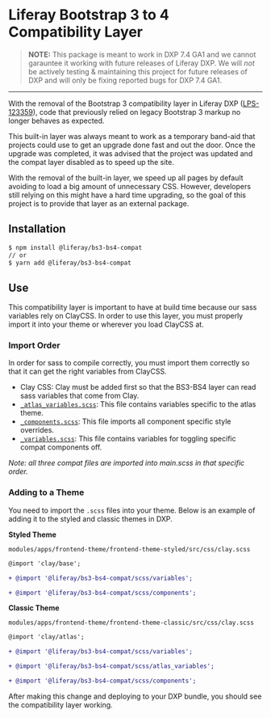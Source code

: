 # Liferay Bootstrap 3 to 4 Compatibility Layer

> **NOTE:** This package is meant to work in DXP 7.4 GA1 and we cannot garauntee it working with future releases of Liferay DXP. We will _not_ be actively testing & maintaining this project for future releases of DXP and will only be fixing reported bugs for DXP 7.4 GA1.

---

With the removal of the Bootstrap 3 compatibility layer in Liferay DXP ([LPS-123359](https://issues.liferay.com/browse/LPS-123359)), code that previously relied on legacy Bootstrap 3 markup no longer behaves as expected.

This built-in layer was always meant to work as a temporary band-aid that projects could use to get an upgrade done fast and out the door. Once the upgrade was completed, it was advised that the project was updated and the compat layer disabled as to speed up the site.

With the removal of the built-in layer, we speed up all pages by default avoiding to load a big amount of unnecessary CSS. However, developers still relying on this might have a hard time upgrading, so the goal of this project is to provide that layer as an external package.

## Installation

```sh
$ npm install @liferay/bs3-bs4-compat
// or
$ yarn add @liferay/bs3-bs4-compat
```

## Use

This compatibility layer is important to have at build time because our sass variables rely on ClayCSS. In order to use this layer, you must properly import it into your theme or wherever you load ClayCSS at.

### Import Order

In order for sass to compile correctly, you must import them correctly so that it can get the right variables from ClayCSS.

-   Clay CSS: Clay must be added first so that the BS3-BS4 layer can read sass variables that come from Clay.
-   [`_atlas_variables.scss`](scss/_atlas_variables.scss): This file contains variables specific to the atlas theme.
-   [`_components.scss`](scss/_components_.scss): This file imports all component specific style overrides.
-   [`_variables.scss`](scss/_variables.scss): This file contains variables for toggling specific compat components off.

_Note: all three compat files are imported into main.scss in that specific order._

### Adding to a Theme

You need to import the `.scss` files into your theme. Below is an example of adding it to the styled and classic themes in DXP.

**Styled Theme**

`modules/apps/frontend-theme/frontend-theme-styled/src/css/clay.scss`

```diff
@import 'clay/base';

+ @import '@liferay/bs3-bs4-compat/scss/variables';

+ @import '@liferay/bs3-bs4-compat/scss/components';
```

**Classic Theme**

`modules/apps/frontend-theme/frontend-theme-classic/src/css/clay.scss`

```diff
@import 'clay/atlas';

+ @import '@liferay/bs3-bs4-compat/scss/variables';

+ @import '@liferay/bs3-bs4-compat/scss/atlas_variables';

+ @import '@liferay/bs3-bs4-compat/scss/components';
```

After making this change and deploying to your DXP bundle, you should see the compatibility layer working.
